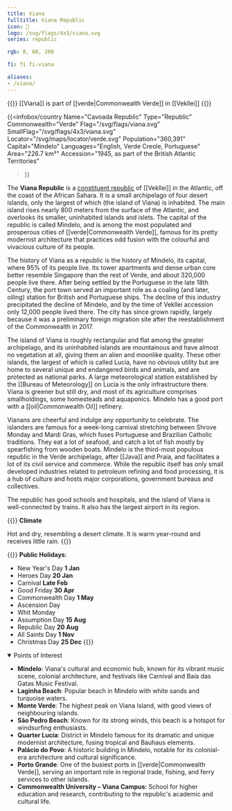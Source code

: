 ```yaml
---
title: Viana
fulltitle: Viana Republic
icon: 🎣
logo: /svg/flags/4x3/viana.svg
series: republic

rgb: 0, 80, 200

fi: fi fi-viana

aliases:
- /viana/
---
```

{{<note series>}}
[[Viana]] is part of [[verde|Commonwealth Verde]] in [[Vekllei]]
{{</note>}}

{{<infobox/country
	 Name="Cavoada Republic"
	 Type="Republic"
	 Commonwealth="Verde"
	 Flag="/svg/flags/viana.svg"
	 SmallFlag="/svg/flags/4x3/viana.svg"
	 Locator="/svg/maps/locator/verde.svg"
	 Population="360,391"
	 Capital="Mindelo"
	 Languages="English, Verde Creole, Portuguese"
	 Area="226.7 km²"
	 Accession="1945, as part of the British Atlantic Territories"
 >}}

The <span class="fi fi-viana"></span> **Viana Republic** is a [constituent republic](/republics/) of [[Vekllei]] in the Atlantic, off the coast of the African Sahara. It is a small archipelago of four desert islands, only the largest of which (the island of Viana) is inhabited. The main island rises nearly 800 meters from the surface of the Atlantic, and overlooks its smaller, uninhabited islands and islets. The capital of the republic is called Mindelo, and is among the most populated and prosperous cities of [[verde|Commonwealth Verde]], famous for its pretty modernist architecture that practices odd fusion with the colourful and vivacious culture of its people.

The history of Viana as a republic is the history of Mindelo, its capital, where 95% of its people live. Its tower apartments and dense urban core better resemble Singapore than the rest of Verde, and about 320,000 people live there. After being settled by the Portuguese in the late 18th Century, the port town served an important role as a coaling (and later, oiling) station for British and Portuguese ships. The decline of this industry precipitated the decline of Mindelo, and by the time of Vekllei accession only 12,000 people lived there. The city has since grown rapidly, largely because it was a preliminary foreign migration site after the reestablishment of the Commonwealth in 2017.

The island of Viana is roughly rectangular and flat among the greater archipelago, and its uninhabited islands are mountainous and have almost no vegetation at all, giving them an alien and moonlike quality. These other islands, the largest of which is called Lucia, have no obvious utility but are home to several unique and endangered birds and animals, and are protected as national parks. A large meteorological station established by the [[Bureau of Meteorology]] on Lucia is the only infrastructure there. Viana is greener but still dry, and most of its agriculture comprises smallholdings, some homesteads and aquaponics. Mindelo has a good port with a [[oil|Commonwealth Oil]] refinery.

Vianans are cheerful and indulge any opportunity to celebrate. The islanders are famous for a week-long carnival stretching between Shrove Monday and Mardi Gras, which fuses Portuguese and Brazilian Catholic traditions. They eat a lot of seafood, and catch a lot of fish mostly by spearfishing from wooden boats. Mindelo is the third-most populous republic in the Verde archipelago, after [[Java]] and Praia, and facilitates a lot of its civil service and commerce. While the republic itself has only small developed industries related to petroleum refining and food processing, it is a hub of culture and hosts major corporations, government bureaus and collectives.

The republic has good schools and hospitals, and the island of Viana is well-connected by trains. It also has the largest airport in its region.

{{<note table>}}
**Climate**

Hot and dry, resembling a desert climate. It is warm year-round and receives little rain.
{{</note>}}

{{<note table>}}
**Public Holidays**:

* New Year's Day **1 Jan**
* Heroes Day **20 Jan**
* Carnival **Late Feb**
* Good Friday **30 Apr**
* Commonwealth Day **1 May**
* Ascension Day
* Whit Monday
* Assumption Day **15 Aug**
* Republic Day **20 Aug**
* All Saints Day **1 Nov**
* Christmas Day **25 Dec**
{{</note>}}

<details open>
<summary>Points of Interest</summary>

- **Mindelo**: Viana's cultural and economic hub, known for its vibrant music scene, colonial architecture, and festivals like Carnival and Baía das Gatas Music Festival.
- **Laginha Beach**: Popular beach in Mindelo with white sands and turquoise waters.
- **Monte Verde**: The highest peak on Viana Island, with good views of neighbouring islands.
- **São Pedro Beach**: Known for its strong winds, this beach is a hotspot for windsurfing enthusiasts.
- **Quarter Lucia**: District in Mindelo famous for its dramatic and unique modernist architecture, fusing tropical and Bauhaus elements.
- **Palácio do Povo**: A historic building in Mindelo, notable for its colonial-era architecture and cultural significance.
- **Porto Grande**: One of the busiest ports in [[verde|Commonwealth Verde]], serving an important role in regional trade, fishing, and ferry services to other islands.
- **Commonwealth University – Viana Campus**: School for higher education and research, contributing to the republic's academic and cultural life.
</details>

